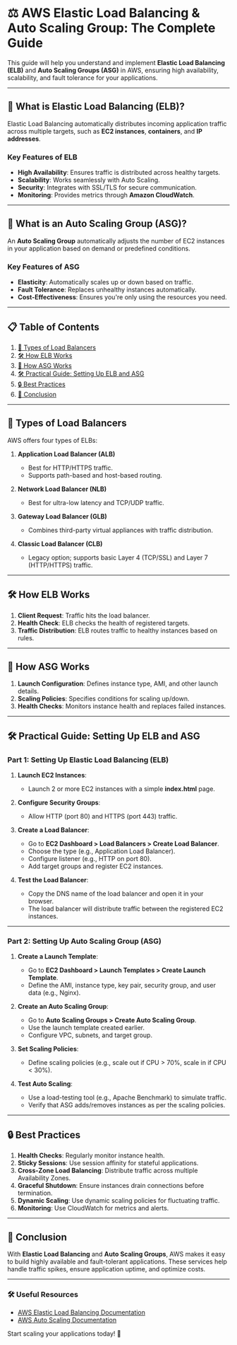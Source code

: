 # ⚖️ **AWS Elastic Load Balancing & Auto Scaling Group: The Complete Guide**  

This guide will help you understand and implement **Elastic Load Balancing (ELB)** and **Auto Scaling Groups (ASG)** in AWS, ensuring high availability, scalability, and fault tolerance for your applications.  

---

## 🎯 **What is Elastic Load Balancing (ELB)?**

Elastic Load Balancing automatically distributes incoming application traffic across multiple targets, such as **EC2 instances**, **containers**, and **IP addresses**.  

### **Key Features of ELB**  
- **High Availability**: Ensures traffic is distributed across healthy targets.  
- **Scalability**: Works seamlessly with Auto Scaling.  
- **Security**: Integrates with SSL/TLS for secure communication.  
- **Monitoring**: Provides metrics through **Amazon CloudWatch**.  

---

## 🎯 **What is an Auto Scaling Group (ASG)?**  

An **Auto Scaling Group** automatically adjusts the number of EC2 instances in your application based on demand or predefined conditions.  

### **Key Features of ASG**  
- **Elasticity**: Automatically scales up or down based on traffic.  
- **Fault Tolerance**: Replaces unhealthy instances automatically.  
- **Cost-Effectiveness**: Ensures you're only using the resources you need.  

---

## 📋 **Table of Contents**  

1. [🚦 Types of Load Balancers](#-types-of-load-balancers)  
2. [🛠️ How ELB Works](#%EF%B8%8F-how-elb-works)  
3. [🔄 How ASG Works](#-how-asg-works)  
4. [🛠️ Practical Guide: Setting Up ELB and ASG](#%EF%B8%8F-practical-guide-setting-up-elb-and-asg)  
5. [🔒 Best Practices](#-best-practices)  
6. [🎉 Conclusion](#-conclusion)  

---

## 🚦 **Types of Load Balancers**

AWS offers four types of ELBs:  

1. **Application Load Balancer (ALB)**  
   - Best for HTTP/HTTPS traffic.  
   - Supports path-based and host-based routing.  

2. **Network Load Balancer (NLB)**  
   - Best for ultra-low latency and TCP/UDP traffic.  

3. **Gateway Load Balancer (GLB)**  
   - Combines third-party virtual appliances with traffic distribution.  

4. **Classic Load Balancer (CLB)**  
   - Legacy option; supports basic Layer 4 (TCP/SSL) and Layer 7 (HTTP/HTTPS) traffic.  

---

## 🛠️ **How ELB Works**  

1. **Client Request**: Traffic hits the load balancer.  
2. **Health Check**: ELB checks the health of registered targets.  
3. **Traffic Distribution**: ELB routes traffic to healthy instances based on rules.  

---

## 🔄 **How ASG Works**  

1. **Launch Configuration**: Defines instance type, AMI, and other launch details.  
2. **Scaling Policies**: Specifies conditions for scaling up/down.  
3. **Health Checks**: Monitors instance health and replaces failed instances.  

---

## 🛠️ **Practical Guide: Setting Up ELB and ASG**

### **Part 1: Setting Up Elastic Load Balancing (ELB)**  

1. **Launch EC2 Instances**:  
   - Launch 2 or more EC2 instances with a simple **index.html** page.  

2. **Configure Security Groups**:  
   - Allow HTTP (port 80) and HTTPS (port 443) traffic.  

3. **Create a Load Balancer**:  
   - Go to **EC2 Dashboard > Load Balancers > Create Load Balancer**.  
   - Choose the type (e.g., Application Load Balancer).  
   - Configure listener (e.g., HTTP on port 80).  
   - Add target groups and register EC2 instances.  

4. **Test the Load Balancer**:  
   - Copy the DNS name of the load balancer and open it in your browser.  
   - The load balancer will distribute traffic between the registered EC2 instances.  

---

### **Part 2: Setting Up Auto Scaling Group (ASG)**  

1. **Create a Launch Template**:  
   - Go to **EC2 Dashboard > Launch Templates > Create Launch Template**.  
   - Define the AMI, instance type, key pair, security group, and user data (e.g., Nginx).  

2. **Create an Auto Scaling Group**:  
   - Go to **Auto Scaling Groups > Create Auto Scaling Group**.  
   - Use the launch template created earlier.  
   - Configure VPC, subnets, and target group.  

3. **Set Scaling Policies**:  
   - Define scaling policies (e.g., scale out if CPU > 70%, scale in if CPU < 30%).  

4. **Test Auto Scaling**:  
   - Use a load-testing tool (e.g., Apache Benchmark) to simulate traffic.  
   - Verify that ASG adds/removes instances as per the scaling policies.  

---

## 🔒 **Best Practices**  

1. **Health Checks**: Regularly monitor instance health.  
2. **Sticky Sessions**: Use session affinity for stateful applications.  
3. **Cross-Zone Load Balancing**: Distribute traffic across multiple Availability Zones.  
4. **Graceful Shutdown**: Ensure instances drain connections before termination.  
5. **Dynamic Scaling**: Use dynamic scaling policies for fluctuating traffic.  
6. **Monitoring**: Use CloudWatch for metrics and alerts.  

---

## 🎉 **Conclusion**  

With **Elastic Load Balancing** and **Auto Scaling Groups**, AWS makes it easy to build highly available and fault-tolerant applications. These services help handle traffic spikes, ensure application uptime, and optimize costs.  

---

### 🛠️ **Useful Resources**  

- [AWS Elastic Load Balancing Documentation](https://aws.amazon.com/elasticloadbalancing/)  
- [AWS Auto Scaling Documentation](https://aws.amazon.com/autoscaling/)  

Start scaling your applications today! 🚀  
